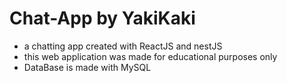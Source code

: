# Chat-App by YakiKaki
* a chatting app created with ReactJS and nestJS
* this web application was made for educational purposes only
* DataBase is made with MySQL
